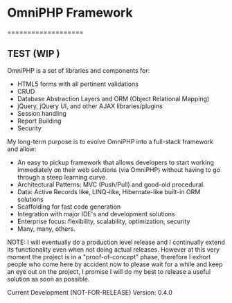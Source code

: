 # OmniPHP Framework
===================

## TEST (WIP <Work In Progress>)
OmniPHP is a set of libraries and components for:
- HTML5 forms with all pertinent validations
- CRUD
- Database Abstraction Layers and ORM (Object Relational Mapping)
- jQuery, jQuery UI, and other AJAX libraries/plugins
- Session handling
- Report Building
- Security

My long-term purpose is to evolve OmniPHP into a full-stack framework and allow:
- An easy to pickup framework that allows developers to start working immediately on
  their web solutions (via OmniPHP) without having to go through a steep learning curve.
- Architectural Patterns: MVC (Push/Pull) and good-old procedural.
- Data: Active Records like, LINQ-like, Hibernate-like built-in ORM solutions
- Scaffolding for fast code generation
- Integration with major IDE's and development solutions
- Enterprise focus: flexibility, scalability, optimization, security
- Many, many, others.

NOTE: I will eventually do a production level release and I continually extend its functionality even when not 
doing actual releases. However at this very moment the project is in a "proof-of-concept" phase, therefore I 
exhort people who come here by accident now to please wait for a while and keep an eye out on the project, I promise
I will do my best to release a useful solution as soon as possible.

Current Development (NOT-FOR-RELEASE) Version:
0.4.0
